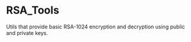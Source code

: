 # RSA_Tools
Utils that provide basic RSA-1024 encryption and decryption using public and private keys.
